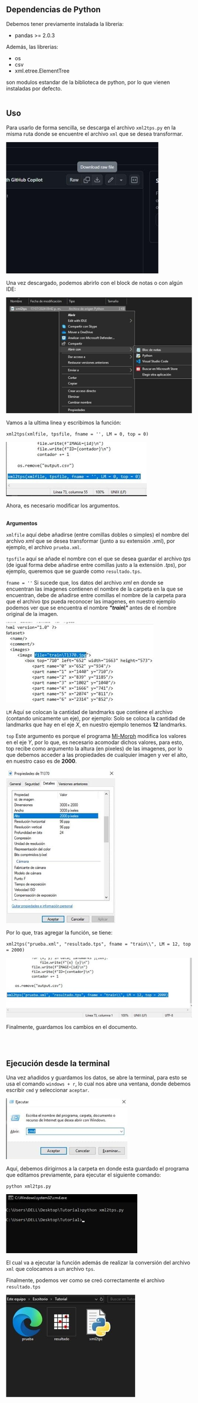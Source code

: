 ## Dependencias de Python

Debemos tener previamente instalada la libreria:
- pandas >= 2.0.3

Además, las librerias:
- os
- csv
- xml.etree.ElementTree

son modulos estandar de la biblioteca de python, por lo que vienen instaladas por defecto. <br><br>


## Uso

Para usarlo de forma sencilla, se descarga el archivo `xml2tps.py` en la misma ruta donde se encuentre el archivo `xml` que se desea transformar.

![Imagen01](/images/Imagen01.jpeg)

Una vez descargado, podemos abrirlo con el block de notas o con algún IDE:

![Imagen02](/images/Imagen02.jpeg)

Vamos a la ultima linea y escribimos la función: 

    xml2tps(xmlfile, tpsfile, fname = '', LM = 0, top = 0) 

![Imagen03](/images/Imagen03.jpeg)
    
Ahora, es necesario modificar los argumentos.
<br><br>

**Argumentos**

`xmlfile` aquí debe añadirse (entre comillas dobles o simples) el nombre del archivo _xml_ que se desea transformar (junto a su extensión .xml), por ejemplo, el archivo `prueba.xml`.

`tpsfile` aquí se añade el nombre con el que se desea guardar el archivo _tps_ (de igual forma debe añadirse entre comillas justo a la extensión _.tps_), por ejemplo, queremos que se guarde como `resultado.tps`.

`fname = ''` Si sucede que, los datos del archivo _xml_ en donde se encuentran las imagenes contienen el nombre de la carpeta en la que se encuentran, debe de añadirse entre comillas el nombre de la carpeta para que el archivo _tps_ pueda reconocer las imagenes, en nuestro ejemplo podemos ver que se encuentra el nombre _**"train\\"**_ antes de el nombre original de la imagen.

![Imagen04](/images/Imagen04.jpeg)

`LM` Aquí se colocan la cantidad de landmarks que contiene el archivo (contando unicamente un eje), por ejemplo: Solo se coloca la cantidad de landmarks que hay en el eje _X_, en nuestro ejemplo tenemos **12** landmarks. 

`top` Este argumento es porque el programa [Ml-Morph](https://github.com/agporto/ml-morph) modifica los valores en el eje _Y_, por lo que, es necesario acomodar dichos valores, para esto, top recibe como argumento la altura (en pixeles) de las imagenes, por lo que debemos acceder a las propiedades de cualquier imagen y ver el alto, en nuestro caso es de **2000**.

![Imagen05](/images/Imagen05.jpeg)

Por lo que, tras agregar la función, se tiene:

    xml2tps("prueba.xml", "resultado.tps", fname = "train\\", LM = 12, top = 2000)

![Imagen06](/images/Imagen06.jpeg)

Finalmente, guardamos los cambios en el documento.

<br><br>

## Ejecución desde la terminal

Una vez añadidos y guardamos los datos, se abre la terminal, para esto se usa el comando `windows + r`, lo cual nos abre una ventana, donde debemos escribir `cmd` y seleccionar `aceptar`.

![Imagen07](/images/Imagen07.jpeg)

Aquí, debemos dirigirnos a la carpeta en donde esta guardado el programa que editamos previamente, para ejecutar el siguiente comando:

    python xml2tps.py

![Imagen08](/images/Imagen08.jpeg)

El cual va a ejecutar la función además de realizar la conversión del archivo `xml` que colocamos a un archivo `tps`.

Finalmente, podemos ver como se creó correctamente el archivo `resultado.tps`

![Imagen9](/images/Imagen9.jpeg)